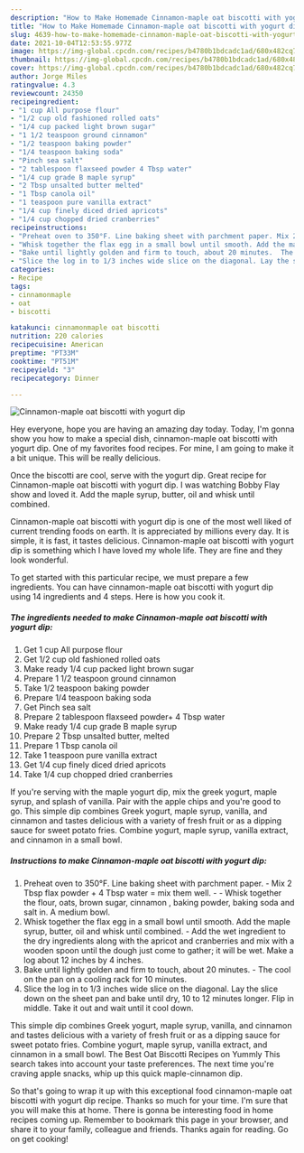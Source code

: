```yaml
---
description: "How to Make Homemade Cinnamon-maple oat biscotti with yogurt dip"
title: "How to Make Homemade Cinnamon-maple oat biscotti with yogurt dip"
slug: 4639-how-to-make-homemade-cinnamon-maple-oat-biscotti-with-yogurt-dip
date: 2021-10-04T12:53:55.977Z
image: https://img-global.cpcdn.com/recipes/b4780b1bdcadc1ad/680x482cq70/cinnamon-maple-oat-biscotti-with-yogurt-dip-recipe-main-photo.jpg
thumbnail: https://img-global.cpcdn.com/recipes/b4780b1bdcadc1ad/680x482cq70/cinnamon-maple-oat-biscotti-with-yogurt-dip-recipe-main-photo.jpg
cover: https://img-global.cpcdn.com/recipes/b4780b1bdcadc1ad/680x482cq70/cinnamon-maple-oat-biscotti-with-yogurt-dip-recipe-main-photo.jpg
author: Jorge Miles
ratingvalue: 4.3
reviewcount: 24350
recipeingredient:
- "1 cup All purpose flour"
- "1/2 cup old fashioned rolled oats"
- "1/4 cup packed light brown sugar"
- "1 1/2 teaspoon ground cinnamon"
- "1/2 teaspoon baking powder"
- "1/4 teaspoon baking soda"
- "Pinch sea salt"
- "2 tablespoon flaxseed powder 4 Tbsp water"
- "1/4 cup grade B maple syrup"
- "2 Tbsp unsalted butter melted"
- "1 Tbsp canola oil"
- "1 teaspoon pure vanilla extract"
- "1/4 cup finely diced dried apricots"
- "1/4 cup chopped dried cranberries"
recipeinstructions:
- "Preheat oven to 350°F. Line baking sheet with parchment paper. Mix 2 Tbsp flax powder + 4 Tbsp water = mix them well.  Whisk together the flour, oats, brown sugar, cinnamon , baking powder, baking soda and salt in. A medium bowl."
- "Whisk together the flax egg in a small bowl until smooth. Add the maple syrup, butter, oil and whisk until combined.  Add the wet ingredient to the dry ingredients along with the apricot and cranberries and mix with a wooden spoon until the dough just come to gather; it will be wet. Make a log about 12 inches  by 4 inches."
- "Bake until lightly golden and firm to touch, about 20 minutes.  The cool on the pan on a cooling rack for 10 minutes."
- "Slice the log in to 1/3 inches wide slice on the diagonal. Lay the slice down on the sheet pan and bake until dry, 10 to 12 minutes longer. Flip in middle. Take it out and wait until it cool down."
categories:
- Recipe
tags:
- cinnamonmaple
- oat
- biscotti

katakunci: cinnamonmaple oat biscotti 
nutrition: 220 calories
recipecuisine: American
preptime: "PT33M"
cooktime: "PT51M"
recipeyield: "3"
recipecategory: Dinner

---
```



![Cinnamon-maple oat biscotti with yogurt dip](https://img-global.cpcdn.com/recipes/b4780b1bdcadc1ad/680x482cq70/cinnamon-maple-oat-biscotti-with-yogurt-dip-recipe-main-photo.jpg)

Hey everyone, hope you are having an amazing day today. Today, I'm gonna show you how to make a special dish, cinnamon-maple oat biscotti with yogurt dip. One of my favorites food recipes. For mine, I am going to make it a bit unique. This will be really delicious.

Once the biscotti are cool, serve with the yogurt dip. Great recipe for Cinnamon-maple oat biscotti with yogurt dip. I was watching Bobby Flay show and loved it. Add the maple syrup, butter, oil and whisk until combined.

Cinnamon-maple oat biscotti with yogurt dip is one of the most well liked of current trending foods on earth. It is appreciated by millions every day. It is simple, it is fast, it tastes delicious. Cinnamon-maple oat biscotti with yogurt dip is something which I have loved my whole life. They are fine and they look wonderful.


To get started with this particular recipe, we must prepare a few ingredients. You can have cinnamon-maple oat biscotti with yogurt dip using 14 ingredients and 4 steps. Here is how you cook it.

<!--inarticleads1-->

##### The ingredients needed to make Cinnamon-maple oat biscotti with yogurt dip:

1. Get 1 cup All purpose flour
1. Get 1/2 cup old fashioned rolled oats
1. Make ready 1/4 cup packed light brown sugar
1. Prepare 1 1/2 teaspoon ground cinnamon
1. Take 1/2 teaspoon baking powder
1. Prepare 1/4 teaspoon baking soda
1. Get Pinch sea salt
1. Prepare 2 tablespoon flaxseed powder+ 4 Tbsp water
1. Make ready 1/4 cup grade B maple syrup
1. Prepare 2 Tbsp unsalted butter, melted
1. Prepare 1 Tbsp canola oil
1. Take 1 teaspoon pure vanilla extract
1. Get 1/4 cup finely diced dried apricots
1. Take 1/4 cup chopped dried cranberries


If you&#39;re serving with the maple yogurt dip, mix the greek yogurt, maple syrup, and splash of vanilla. Pair with the apple chips and you&#39;re good to go. This simple dip combines Greek yogurt, maple syrup, vanilla, and cinnamon and tastes delicious with a variety of fresh fruit or as a dipping sauce for sweet potato fries. Combine yogurt, maple syrup, vanilla extract, and cinnamon in a small bowl. 

<!--inarticleads2-->

##### Instructions to make Cinnamon-maple oat biscotti with yogurt dip:

1. Preheat oven to 350°F. Line baking sheet with parchment paper. - Mix 2 Tbsp flax powder + 4 Tbsp water = mix them well. -  - Whisk together the flour, oats, brown sugar, cinnamon , baking powder, baking soda and salt in. A medium bowl.
1. Whisk together the flax egg in a small bowl until smooth. Add the maple syrup, butter, oil and whisk until combined.  - Add the wet ingredient to the dry ingredients along with the apricot and cranberries and mix with a wooden spoon until the dough just come to gather; it will be wet. Make a log about 12 inches  by 4 inches.
1. Bake until lightly golden and firm to touch, about 20 minutes.  - The cool on the pan on a cooling rack for 10 minutes.
1. Slice the log in to 1/3 inches wide slice on the diagonal. Lay the slice down on the sheet pan and bake until dry, 10 to 12 minutes longer. Flip in middle. Take it out and wait until it cool down.


This simple dip combines Greek yogurt, maple syrup, vanilla, and cinnamon and tastes delicious with a variety of fresh fruit or as a dipping sauce for sweet potato fries. Combine yogurt, maple syrup, vanilla extract, and cinnamon in a small bowl. The Best Oat Biscotti Recipes on Yummly This search takes into account your taste preferences. The next time you&#39;re craving apple snacks, whip up this quick maple-cinnamon dip. 

So that's going to wrap it up with this exceptional food cinnamon-maple oat biscotti with yogurt dip recipe. Thanks so much for your time. I'm sure that you will make this at home. There is gonna be interesting food in home recipes coming up. Remember to bookmark this page in your browser, and share it to your family, colleague and friends. Thanks again for reading. Go on get cooking!
